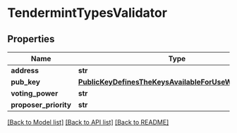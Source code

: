 # TendermintTypesValidator

## Properties
Name | Type | Description | Notes
------------ | ------------- | ------------- | -------------
**address** | **str** |  | [optional] 
**pub_key** | [**PublicKeyDefinesTheKeysAvailableForUseWithValidators**](PublicKeyDefinesTheKeysAvailableForUseWithValidators.md) |  | [optional] 
**voting_power** | **str** |  | [optional] 
**proposer_priority** | **str** |  | [optional] 

[[Back to Model list]](../README.md#documentation-for-models) [[Back to API list]](../README.md#documentation-for-api-endpoints) [[Back to README]](../README.md)

